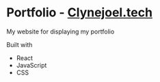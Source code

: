 # Portfolio - <a href="https://clynejoel.tech/">Clynejoel.tech</a>
My website for displaying my portfolio

Built with
* React
* JavaScript
* CSS
